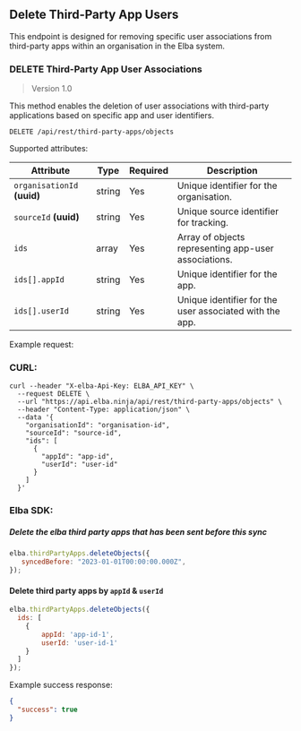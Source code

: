 ## Delete Third-Party App Users

This endpoint is designed for removing specific user associations from third-party apps within an organisation in the Elba system.

### DELETE Third-Party App User Associations

> Version 1.0

This method enables the deletion of user associations with third-party applications based on specific app and user identifiers.

```plaintext
DELETE /api/rest/third-party-apps/objects
```

Supported attributes:

| Attribute                | Type     | Required | Description                                               |
|--------------------------|----------|----------|-----------------------------------------------------------|
| `organisationId` **(uuid)**      | string   | Yes      | Unique identifier for the organisation.                   |
| `sourceId` **(uuid)**               | string   | Yes      | Unique source identifier for tracking.                    |
| `ids`                    | array    | Yes      | Array of objects representing app-user associations.      |
| `ids[].appId`            | string   | Yes      | Unique identifier for the app.                            |
| `ids[].userId`           | string   | Yes      | Unique identifier for the user associated with the app.   |

Example request:

### CURL:
```shell
curl --header "X-elba-Api-Key: ELBA_API_KEY" \
  --request DELETE \
  --url "https://api.elba.ninja/api/rest/third-party-apps/objects" \
  --header "Content-Type: application/json" \
  --data '{
    "organisationId": "organisation-id",
    "sourceId": "source-id",
    "ids": [
      {
        "appId": "app-id",
        "userId": "user-id"
      }
    ]
  }'
```

### Elba SDK:
##### Delete the elba third party apps that has been sent before this sync
```javascript
elba.thirdPartyApps.deleteObjects({
   syncedBefore: "2023-01-01T00:00:00.000Z",
});
```

#### Delete third party apps by `appId` & `userId`
```javascript
elba.thirdPartyApps.deleteObjects({
  ids: [
    {
        appId: 'app-id-1',
        userId: 'user-id-1'
    }
  ]
});
```

Example success response:

```json
{
  "success": true
}
```